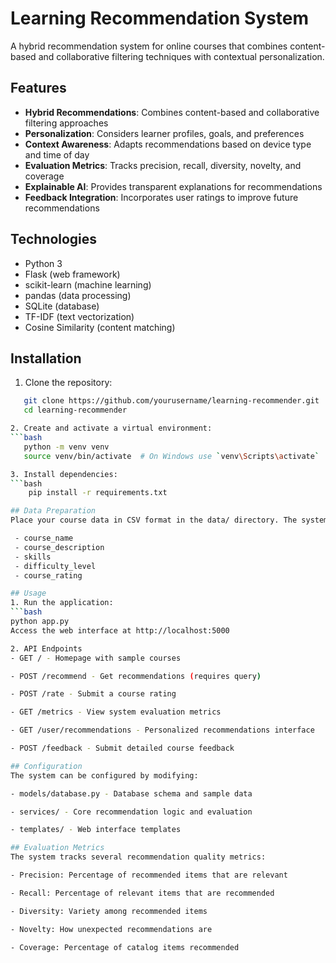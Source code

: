# Learning Recommendation System

A hybrid recommendation system for online courses that combines content-based and collaborative filtering techniques with contextual personalization.

## Features

- **Hybrid Recommendations**: Combines content-based and collaborative filtering approaches
- **Personalization**: Considers learner profiles, goals, and preferences
- **Context Awareness**: Adapts recommendations based on device type and time of day
- **Evaluation Metrics**: Tracks precision, recall, diversity, novelty, and coverage
- **Explainable AI**: Provides transparent explanations for recommendations
- **Feedback Integration**: Incorporates user ratings to improve future recommendations

## Technologies

- Python 3
- Flask (web framework)
- scikit-learn (machine learning)
- pandas (data processing)
- SQLite (database)
- TF-IDF (text vectorization)
- Cosine Similarity (content matching)

## Installation

1. Clone the repository:
```bash
   git clone https://github.com/yourusername/learning-recommender.git
   cd learning-recommender

2. Create and activate a virtual environment:
```bash
   python -m venv venv
   source venv/bin/activate  # On Windows use `venv\Scripts\activate`

3. Install dependencies:
```bash
    pip install -r requirements.txt

## Data Preparation
Place your course data in CSV format in the data/ directory. The system expects columns including:

 - course_name
 - course_description
 - skills
 - difficulty_level
 - course_rating

## Usage
1. Run the application:
```bash
python app.py
Access the web interface at http://localhost:5000

2. API Endpoints
- GET / - Homepage with sample courses

- POST /recommend - Get recommendations (requires query)

- POST /rate - Submit a course rating

- GET /metrics - View system evaluation metrics

- GET /user/recommendations - Personalized recommendations interface

- POST /feedback - Submit detailed course feedback

## Configuration
The system can be configured by modifying:

- models/database.py - Database schema and sample data

- services/ - Core recommendation logic and evaluation

- templates/ - Web interface templates

## Evaluation Metrics
The system tracks several recommendation quality metrics:

- Precision: Percentage of recommended items that are relevant

- Recall: Percentage of relevant items that are recommended

- Diversity: Variety among recommended items

- Novelty: How unexpected recommendations are

- Coverage: Percentage of catalog items recommended